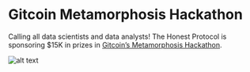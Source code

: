 # Gitcoin Metamorphosis Hackathon

Calling all data scientists and data analysts! The Honest Protocol is sponsoring $15K in prizes in <a href="https://gitcoin.co/hackathon/metamorphosis/onboard">Gitcoin’s Metamorphosis Hackathon</a>.

![alt text](https://images.squarespace-cdn.com/content/v1/62254c9c3cea521855e9d516/084ae73f-6c3f-408b-a015-7522e0e61f8b/Honest_Protocol-++Twitter+Card-1.png)
